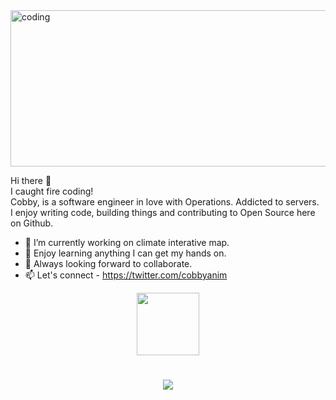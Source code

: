 <img alt="coding" width="784" height="250" src="https://user-images.githubusercontent.com/39762158/227976142-2d259bbc-4259-4834-b5d0-2e2d3c244333.png" />

Hi there 👋 <br/>
I caught fire coding!<br/>
Cobby, is a software engineer in love with Operations. Addicted to servers.<br/>
I enjoy writing code, building things and contributing to Open Source here on Github.


- 🔭 I’m currently working on climate interative map.
- 🌱 Enjoy learning anything I can get my hands on.
- 👯 Always looking forward to collaborate.
- 📫 Let's connect - https://twitter.com/cobbyanim

<div id="header" align="center">
  <img src="https://media.giphy.com/media/HwBlFQZFcAoUcPHZdX/giphy.gif" width="100"/>
</div>


<h1 align="center">
  <a href="https://git.io/typing-svg">
    <img src="https://readme-typing-svg.herokuapp.com/?lines=Hello+there+buddy!+👋;I'm+Cobby+Anim...;A+Software+Engineer..;+in+love+with+operations+;+Welcome+to+my+CodeSpace!;&center=true&size=20">
  </a>
</h1>

